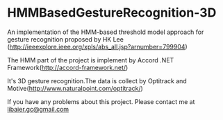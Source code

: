 HMMBasedGestureRecognition-3D
==========================

An implementation of the HMM-based threshold model approach for gesture recognition proposed by HK Lee (http://ieeexplore.ieee.org/xpls/abs_all.jsp?arnumber=799904)

The HMM part of the project is implement by Accord .NET Framework(http://accord-framework.net/)

It's 3D gesture recognition.The data is collect by Optitrack and Motive(http://www.naturalpoint.com/optitrack/)

If you have any problems about this project.
Please contact me at libaier.gc@gmail.com
